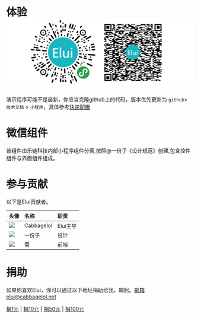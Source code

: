 # 体验![](/assets/imgcode.png) 

演示程序可能不是最新，你应当克隆github上的代码，版本优先更新为 `github`&gt; `技术文档` &gt; `小程序`，具体参考[快速配置](/kuai-su-pei-zhi.md)

# 微信组件

该组件由乐链科技内部小程序组件分离,按照@一份子《设计规范》创建,包含控件组件与界面组件组成。

# 参与贡献

以下是Elui贡献者。

| 头像 | 名称 | 职责 |
| :--- | :--- | :--- |
| ![](https://q1.qlogo.cn/g?b=qq&nk=1214617226&s=40&t=1384608689) | Cabbagelol | Elui主导 |
| ![](https://q1.qlogo.cn/g?b=qq&nk=1224619931&s=40&t=1384608689) | 一份子 | 设计 |
| ![](https://q1.qlogo.cn/g?b=qq&nk=1290816367&s=40&t=1384608689) | 菊 | 前端 |

# 捐助

如果你喜欢Elui，你可以通过以下地址捐助给我，鞠躬。邮箱elui@cabbagelol.net

[捐1元](http://hn.cabbagelol.net/blive_pay_hn/index.php?money=100&title=Elui) \| [捐10元](http://hn.cabbagelol.net/blive_pay_hn/index.php?money=1000&title=Elui) \| [捐50元](http://hn.cabbagelol.net/blive_pay_hn/index.php?money=5000&title=Elui) \| [捐100元](http://hn.cabbagelol.net/blive_pay_hn/index.php?money=10000&title=Elui)

